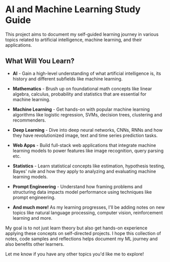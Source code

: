 # AI and Machine Learning Study Guide

This project aims to document my self-guided learning journey in various topics related to artificial intelligence, machine learning, and their applications.

## What Will You Learn?

- **AI** - Gain a high-level understanding of what artificial intelligence is, its history and different subfields like machine learning.

- **Mathematics** - Brush up on foundational math concepts like linear algebra, calculus, probability and statistics that are essential for machine learning. 

- **Machine Learning** - Get hands-on with popular machine learning algorithms like logistic regression, SVMs, decision trees, clustering and recommenders. 

- **Deep Learning** - Dive into deep neural networks, CNNs, RNNs and how they have revolutionized image, text and time series prediction tasks.

- **Web Apps** - Build full-stack web applications that integrate machine learning models to power features like image recognition, query parsing etc.

- **Statistics** - Learn statistical concepts like estimation, hypothesis testing, Bayes' rule and how they apply to analyzing and evaluating machine learning models.  

- **Prompt Engineering** - Understand how framing problems and structuring data impacts model performance using techniques like prompt engineering.

- **And much more!** As my learning progresses, I'll be adding notes on new topics like natural language processing, computer vision, reinforcement learning and more.

My goal is to not just learn theory but also get hands-on experience applying these concepts on self-directed projects. I hope this collection of notes, code samples and reflections helps document my ML journey and also benefits other learners.

Let me know if you have any other topics you'd like me to explore!
